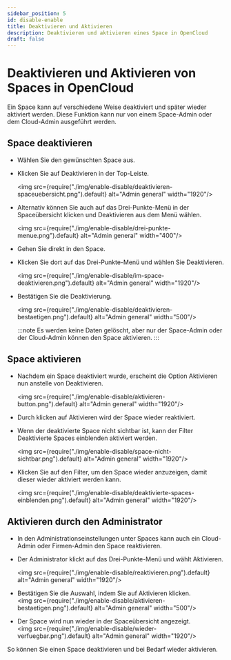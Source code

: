 ```yaml
---
sidebar_position: 5
id: disable-enable
title: Deaktivieren und Aktivieren
description: Deaktivieren und aktivieren eines Space in OpenCloud
draft: false
---
```


# Deaktivieren und Aktivieren von Spaces in OpenCloud

Ein Space kann auf verschiedene Weise deaktiviert und später wieder aktiviert werden. Diese Funktion kann nur von einem Space-Admin oder dem Cloud-Admin ausgeführt werden.

## Space deaktivieren

- Wählen Sie den gewünschten Space aus.
- Klicken Sie auf Deaktivieren in der Top-Leiste.

  <img src={require("./img/enable-disable/deaktivieren-spaceuebersicht.png").default} alt="Admin general" width="1920"/>

- Alternativ können Sie auch auf das Drei-Punkte-Menü in der Spaceübersicht klicken und Deaktivieren aus dem Menü wählen.

  <img src={require("./img/enable-disable/drei-punkte-menue.png").default} alt="Admin general" width="400"/>

- Gehen Sie direkt in den Space.
- Klicken Sie dort auf das Drei-Punkte-Menü und wählen Sie Deaktivieren.

  <img src={require("./img/enable-disable/im-space-deaktivieren.png").default} alt="Admin general" width="1920"/>

- Bestätigen Sie die Deaktivierung.

  <img src={require("./img/enable-disable/deaktivieren-bestaetigen.png").default} alt="Admin general" width="500"/>

  :::note
  Es werden keine Daten gelöscht, aber nur der Space-Admin oder der Cloud-Admin können den Space aktivieren.
  :::

## Space aktivieren

- Nachdem ein Space deaktiviert wurde, erscheint die Option Aktivieren nun anstelle von Deaktivieren.

  <img src={require("./img/enable-disable/aktivieren-button.png").default} alt="Admin general" width="1920"/>

- Durch klicken auf Aktivieren wird der Space wieder reaktiviert.

- Wenn der deaktivierte Space nicht sichtbar ist, kann der Filter Deaktivierte Spaces einblenden aktiviert werden.

  <img src={require("./img/enable-disable/space-nicht-sichtbar.png").default} alt="Admin general" width="1920"/>

- Klicken Sie auf den Filter, um den Space wieder anzuzeigen, damit dieser wieder aktiviert werden kann.

  <img src={require("./img/enable-disable/deaktivierte-spaces-einblenden.png").default} alt="Admin general" width="1920"/>

## Aktivieren durch den Administrator

- In den Administrationseinstellungen unter Spaces kann auch ein Cloud-Admin oder Firmen-Admin den Space reaktivieren.

- Der Administrator klickt auf das Drei-Punkte-Menü und wählt Aktivieren.

  <img src={require("./img/enable-disable/reaktivieren.png").default} alt="Admin general" width="1920"/>

- Bestätigen Sie die Auswahl, indem Sie auf Aktivieren klicken.  
  <img src={require("./img/enable-disable/aktivieren-bestaetigen.png").default} alt="Admin general" width="500"/>

- Der Space wird nun wieder in der Spaceübersicht angezeigt.  
  <img src={require("./img/enable-disable/wieder-verfuegbar.png").default} alt="Admin general" width="1920"/>

So können Sie einen Space deaktivieren und bei Bedarf wieder aktivieren.
